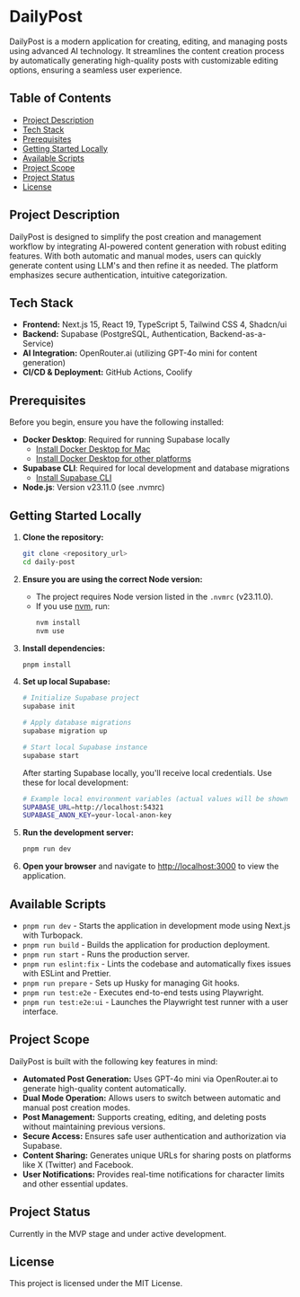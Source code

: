 # DailyPost

DailyPost is a modern application for creating, editing, and managing posts using advanced AI technology. It streamlines the content creation process by automatically generating high-quality posts with customizable editing options, ensuring a seamless user experience.

## Table of Contents

- [Project Description](#project-description)
- [Tech Stack](#tech-stack)
- [Prerequisites](#prerequisites)
- [Getting Started Locally](#getting-started-locally)
- [Available Scripts](#available-scripts)
- [Project Scope](#project-scope)
- [Project Status](#project-status)
- [License](#license)

## Project Description

DailyPost is designed to simplify the post creation and management workflow by integrating AI-powered content generation with robust editing features. With both automatic and manual modes, users can quickly generate content using LLM's and then refine it as needed. The platform emphasizes secure authentication, intuitive categorization.

## Tech Stack

- **Frontend:** Next.js 15, React 19, TypeScript 5, Tailwind CSS 4, Shadcn/ui
- **Backend:** Supabase (PostgreSQL, Authentication, Backend-as-a-Service)
- **AI Integration:** OpenRouter.ai (utilizing GPT-4o mini for content generation)
- **CI/CD & Deployment:** GitHub Actions, Coolify

## Prerequisites

Before you begin, ensure you have the following installed:

- **Docker Desktop**: Required for running Supabase locally
  - [Install Docker Desktop for Mac](https://docs.docker.com/desktop/setup/install/mac-install/)
  - [Install Docker Desktop for other platforms](https://docs.docker.com/desktop/install/linux-install/)
- **Supabase CLI**: Required for local development and database migrations
  - [Install Supabase CLI](https://supabase.com/docs/guides/local-development/cli/getting-started)
- **Node.js**: Version v23.11.0 (see .nvmrc)

## Getting Started Locally

1. **Clone the repository:**
   ```bash
   git clone <repository_url>
   cd daily-post
   ```
2. **Ensure you are using the correct Node version:**
   - The project requires Node version listed in the `.nvmrc` (v23.11.0).
   - If you use [nvm](https://github.com/nvm-sh/nvm), run:
     ```bash
     nvm install
     nvm use
     ```
3. **Install dependencies:**
   ```bash
   pnpm install
   ```
4. **Set up local Supabase:**

   ```bash
   # Initialize Supabase project
   supabase init

   # Apply database migrations
   supabase migration up

   # Start local Supabase instance
   supabase start
   ```

   After starting Supabase locally, you'll receive local credentials. Use these for local development:

   ```bash
   # Example local environment variables (actual values will be shown after supabase start)
   SUPABASE_URL=http://localhost:54321
   SUPABASE_ANON_KEY=your-local-anon-key
   ```

5. **Run the development server:**
   ```bash
   pnpm run dev
   ```
6. **Open your browser** and navigate to [http://localhost:3000](http://localhost:3000) to view the application.

## Available Scripts

- `pnpm run dev` - Starts the application in development mode using Next.js with Turbopack.
- `pnpm run build` - Builds the application for production deployment.
- `pnpm run start` - Runs the production server.
- `pnpm run eslint:fix` - Lints the codebase and automatically fixes issues with ESLint and Prettier.
- `pnpm run prepare` - Sets up Husky for managing Git hooks.
- `pnpm run test:e2e` - Executes end-to-end tests using Playwright.
- `pnpm run test:e2e:ui` - Launches the Playwright test runner with a user interface.

## Project Scope

DailyPost is built with the following key features in mind:

- **Automated Post Generation:** Uses GPT-4o mini via OpenRouter.ai to generate high-quality content automatically.
- **Dual Mode Operation:** Allows users to switch between automatic and manual post creation modes.
- **Post Management:** Supports creating, editing, and deleting posts without maintaining previous versions.
- **Secure Access:** Ensures safe user authentication and authorization via Supabase.
- **Content Sharing:** Generates unique URLs for sharing posts on platforms like X (Twitter) and Facebook.
- **User Notifications:** Provides real-time notifications for character limits and other essential updates.

## Project Status

Currently in the MVP stage and under active development.

## License

This project is licensed under the MIT License.
